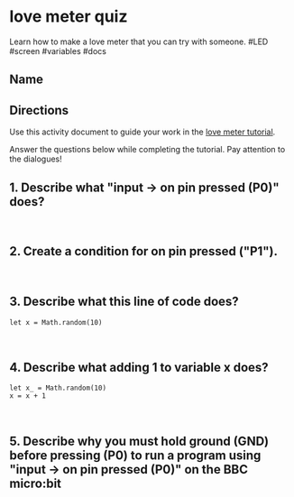 # love meter quiz 

Learn how to make a love meter that you can try with someone. #LED #screen  #variables #docs

## Name

## Directions

Use this activity document to guide your work in the [love meter tutorial](/microbit/lessons/love-meter/tutorial).

Answer the questions below while completing the tutorial. Pay attention to the dialogues!

## 1. Describe what "input -> on pin pressed (P0)" does?

<br/>

## 2. Create a condition for on pin pressed ("P1").

<br/>

## 3. Describe what this line of code does?

```
let x = Math.random(10)
```

<br/>

## 4. Describe what adding 1 to variable x does?

```
let x_ = Math.random(10)
x = x + 1
```

<br/>

## 5. Describe why you must hold ground (GND) before pressing (P0) to run a program using "input -> on pin pressed (P0)" on the BBC micro:bit

<br/>

